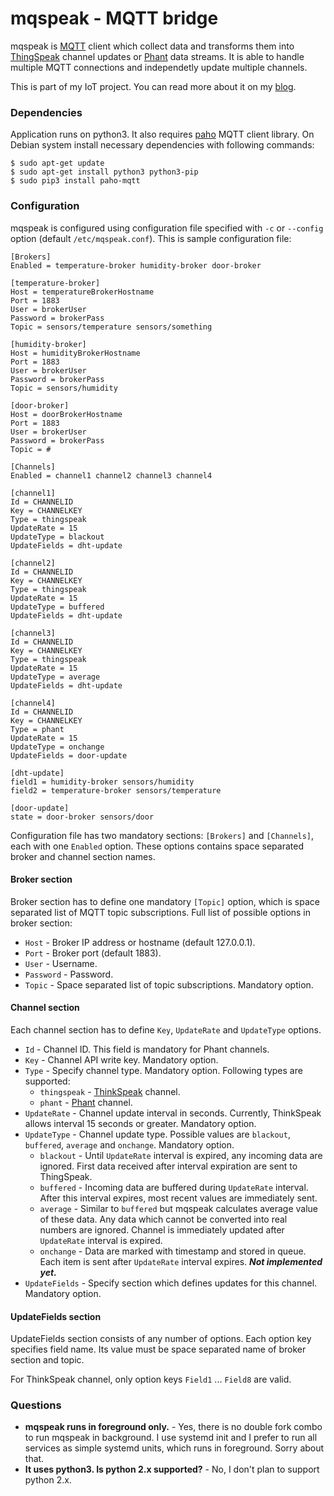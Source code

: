 # mqspeak - MQTT bridge

mqspeak is [MQTT](http://mqtt.org/) client which collect data and transforms
them into [ThingSpeak](https://thingspeak.com/) channel updates or [Phant](http://phant.io/)
data streams. It is able to handle multiple MQTT connections and independetly update
multiple channels.

This is part of my IoT project. You can
read more about it on my [blog](http://buben19.blogspot.com/).

### Dependencies

Application runs on python3. It also requires [paho](https://www.eclipse.org/paho/clients/python/)
MQTT client library. On Debian system install necessary dependencies with
following commands:

    $ sudo apt-get update
    $ sudo apt-get install python3 python3-pip
    $ sudo pip3 install paho-mqtt

### Configuration

mqspeak is configured using configuration file specified with `-c` or `--config`
option (default `/etc/mqspeak.conf`). This is sample configuration file:

    [Brokers]
    Enabled = temperature-broker humidity-broker door-broker

    [temperature-broker]
    Host = temperatureBrokerHostname
    Port = 1883
    User = brokerUser
    Password = brokerPass
    Topic = sensors/temperature sensors/something

    [humidity-broker]
    Host = humidityBrokerHostname
    Port = 1883
    User = brokerUser
    Password = brokerPass
    Topic = sensors/humidity

    [door-broker]
    Host = doorBrokerHostname
    Port = 1883
    User = brokerUser
    Password = brokerPass
    Topic = #

    [Channels]
    Enabled = channel1 channel2 channel3 channel4

    [channel1]
    Id = CHANNELID
    Key = CHANNELKEY
    Type = thingspeak
    UpdateRate = 15
    UpdateType = blackout
    UpdateFields = dht-update

    [channel2]
    Id = CHANNELID
    Key = CHANNELKEY
    Type = thingspeak
    UpdateRate = 15
    UpdateType = buffered
    UpdateFields = dht-update

    [channel3]
    Id = CHANNELID
    Key = CHANNELKEY
    Type = thingspeak
    UpdateRate = 15
    UpdateType = average
    UpdateFields = dht-update

    [channel4]
    Id = CHANNELID
    Key = CHANNELKEY
    Type = phant
    UpdateRate = 15
    UpdateType = onchange
    UpdateFields = door-update

    [dht-update]
    field1 = humidity-broker sensors/humidity
    field2 = temperature-broker sensors/temperature

    [door-update]
    state = door-broker sensors/door

Configuration file has two mandatory sections: `[Brokers]` and `[Channels]`, each with
one `Enabled` option. These options contains space separated broker and channel
section names.

#### Broker section

Broker section has to define one mandatory `[Topic]` option, which is space separated
list of MQTT topic subscriptions. Full list of possible options in broker section:

- `Host` - Broker IP address or hostname (default 127.0.0.1).
- `Port` - Broker port (default 1883).
- `User` - Username.
- `Password` - Password.
- `Topic` - Space separated list of topic subscriptions. Mandatory option.

#### Channel section

Each channel section has to define `Key`, `UpdateRate` and `UpdateType` options.

- `Id` - Channel ID. This field is mandatory for Phant channels.
- `Key` - Channel API write key. Mandatory option.
- `Type` - Specify channel type. Mandatory option. Following types are supported:
  - `thingspeak` - [ThinkSpeak](https://thingspeak.com/) channel.
  - `phant` - [Phant](http://phant.io/) channel.
- `UpdateRate` - Channel update interval in seconds. Currently, ThinkSpeak allows
  interval 15 seconds or greater. Mandatory option.
- `UpdateType` - Channel update type. Possible values are `blackout`, `buffered`,
  `average` and `onchange`. Mandatory option.
  - `blackout` - Until `UpdateRate` interval is expired, any incoming data are
    ignored. First data received after interval expiration are sent to ThingSpeak.
  - `buffered` - Incoming data are buffered during `UpdateRate` interval. After
    this interval expires, most recent values are immediately sent.
  - `average` - Similar to `buffered` but mqspeak calculates average value of these
    data. Any data which cannot be converted into real numbers are ignored. Channel
    is immediately updated after `UpdateRate` interval is expired.
  - `onchange` - Data are marked with timestamp and stored in queue. Each item is
    sent after `UpdateRate` interval expires. **_Not implemented yet._**
- `UpdateFields` - Specify section which defines updates for this channel. Mandatory option.

#### UpdateFields section

UpdateFields section consists of any number of options. Each option key specifies
field name. Its value must be space separated name of broker section and topic.

For ThinkSpeak channel, only option keys `Field1` ... `Field8` are valid.

### Questions

- **mqspeak runs in foreground only.** - Yes, there is no double fork combo to run
  mqspeak in background. I use systemd init and I prefer to run all services as simple
  systemd units, which runs in foreground. Sorry about that.
- **It uses python3. Is python 2.x supported?** - No, I don't plan to support python 2.x.
